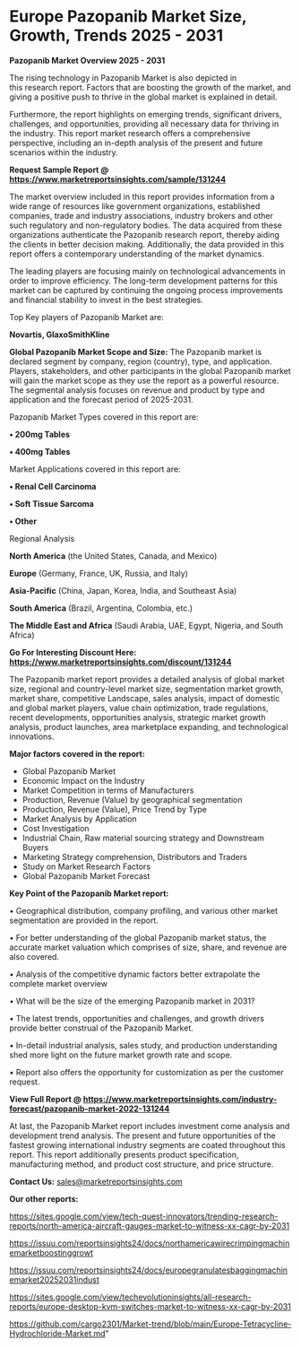  # Europe Pazopanib Market Size, Growth, Trends 2025 - 2031

<Strong> Pazopanib Market Overview 2025 - 2031</strong>

The rising technology in Pazopanib Market is also depicted in this research report. Factors that are boosting the growth of the market, and giving a positive push to thrive in the global market is explained in detail.

Furthermore, the report highlights on emerging trends, significant drivers, challenges, and opportunities, providing all necessary data for thriving in the industry. This report market research offers a comprehensive perspective, including an in-depth analysis of the present and future scenarios within the industry.

<strong>Request Sample Report @ <a href=https://www.marketreportsinsights.com/sample/131244>https://www.marketreportsinsights.com/sample/131244</a></strong>

The market overview included in this report provides information from a wide range of resources like government organizations, established companies, trade and industry associations, industry brokers and other such regulatory and non-regulatory bodies. The data acquired from these organizations authenticate the Pazopanib research report, thereby aiding the clients in better decision making. Additionally, the data provided in this report offers a contemporary understanding of the market dynamics.

The leading players are focusing mainly on technological advancements in order to improve efficiency. The long-term development patterns for this market can be captured by continuing the ongoing process improvements and financial stability to invest in the best strategies.

Top Key players of Pazopanib Market are:

<strong>Novartis, GlaxoSmithKline</strong>

<strong><b>Global Pazopanib Market Scope and Size:</b></strong>
The Pazopanib market is declared segment by company, region (country), type, and application. Players, stakeholders, and other participants in the global Pazopanib market will gain the market scope as they use the report as a powerful resource. The segmental analysis focuses on revenue and product by type and application and the forecast period of 2025-2031.

Pazopanib Market Types covered in this report are:

<strong>• 200mg Tables

• 400mg Tables</strong>

Market Applications covered in this report are:

<strong>• Renal Cell Carcinoma

• Soft Tissue Sarcoma

• Other</strong> 

Regional Analysis

<strong>North America</strong> (the United States, Canada, and Mexico)

<strong>Europe</strong> (Germany, France, UK, Russia, and Italy)

<strong>Asia-Pacific</strong> (China, Japan, Korea, India, and Southeast Asia)

<strong>South America</strong> (Brazil, Argentina, Colombia, etc.)

<strong>The Middle East and Africa</strong> (Saudi Arabia, UAE, Egypt, Nigeria, and South Africa)

<strong>Go For Interesting Discount Here: <a href=https://www.marketreportsinsights.com/discount/131244>https://www.marketreportsinsights.com/discount/131244</a></strong>

The Pazopanib market report provides a detailed analysis of global market size, regional and country-level market size, segmentation market growth, market share, competitive Landscape, sales analysis, impact of domestic and global market players, value chain optimization, trade regulations, recent developments, opportunities analysis, strategic market growth analysis, product launches, area marketplace expanding, and technological innovations.

<strong><b>Major factors covered in the report:</b></strong>
<ul>
  <li>Global Pazopanib Market </li>
  <li>Economic Impact on the Industry</li>
  <li>Market Competition in terms of Manufacturers</li>
  <li>Production, Revenue (Value) by geographical segmentation</li>
  <li>Production, Revenue (Value), Price Trend by Type</li>
  <li>Market Analysis by Application</li>
  <li>Cost Investigation</li>
  <li>Industrial Chain, Raw material sourcing strategy and Downstream Buyers</li>
  <li>Marketing Strategy comprehension, Distributors and Traders</li>
  <li>Study on Market Research Factors</li>
  <li>Global Pazopanib Market Forecast</li>
</ul>

<strong><b>Key Point of the Pazopanib Market report:</b></strong>

• Geographical distribution, company profiling, and various other market segmentation are provided in the report.

• For better understanding of the global Pazopanib market status, the accurate market valuation which comprises of size, share, and revenue are also covered.

• Analysis of the competitive dynamic factors better extrapolate the complete market overview

• What will be the size of the emerging Pazopanib market in 2031?

• The latest trends, opportunities and challenges, and growth drivers provide better construal of the Pazopanib Market.

• In-detail industrial analysis, sales study, and production understanding shed more light on the future market growth rate and scope.

• Report also offers the opportunity for customization as per the customer request.

<strong><b>View Full Report @ <a href=https://www.marketreportsinsights.com/industry-forecast/pazopanib-market-2022-131244>https://www.marketreportsinsights.com/industry-forecast/pazopanib-market-2022-131244</a></b></strong>


At last, the Pazopanib Market report includes investment come analysis and development trend analysis. The present and future opportunities of the fastest growing international industry segments are coated throughout this report. This report additionally presents product specification, manufacturing method, and product cost structure, and price structure.

<strong>Contact Us:</strong>
sales@marketreportsinsights.com

<strong>Our other reports:</strong>

<a href=https://sites.google.com/view/tech-quest-innovators/trending-research-reports/north-america-aircraft-gauges-market-to-witness-xx-cagr-by-2031>https://sites.google.com/view/tech-quest-innovators/trending-research-reports/north-america-aircraft-gauges-market-to-witness-xx-cagr-by-2031</a>

<a href=https://issuu.com/reportsinsights24/docs/northamericawirecrimpingmachinemarketboostinggrowt>https://issuu.com/reportsinsights24/docs/northamericawirecrimpingmachinemarketboostinggrowt</a>

<a href=https://issuu.com/reportsinsights24/docs/europegranulatesbaggingmachinemarket20252031indust>https://issuu.com/reportsinsights24/docs/europegranulatesbaggingmachinemarket20252031indust</a>

<a href=https://sites.google.com/view/techevolutioninsights/all-research-reports/europe-desktop-kvm-switches-market-to-witness-xx-cagr-by-2031>https://sites.google.com/view/techevolutioninsights/all-research-reports/europe-desktop-kvm-switches-market-to-witness-xx-cagr-by-2031</a>

<a href=https://github.com/cargo2301/Market-trend/blob/main/Europe-Tetracycline-Hydrochloride-Market.md>https://github.com/cargo2301/Market-trend/blob/main/Europe-Tetracycline-Hydrochloride-Market.md</a>"
